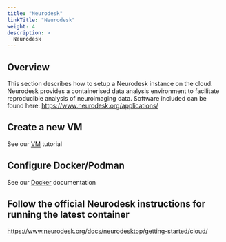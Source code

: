 ```yaml
---
title: "Neurodesk"
linkTitle: "Neurodesk"
weight: 4
description: >
  Neurodesk
---
```


## Overview

This section describes how to setup a Neurodesk instance on the cloud. Neurodesk provides a containerised data analysis environment to facilitate reproducible analysis of neuroimaging data. Software included can be found here: https://www.neurodesk.org/applications/

## Create a new VM

See our [VM](./../vm) tutorial

## Configure Docker/Podman

See our [Docker](../../docs/docker) documentation

## Follow the official Neurodesk instructions for running the latest container

https://www.neurodesk.org/docs/neurodesktop/getting-started/cloud/
